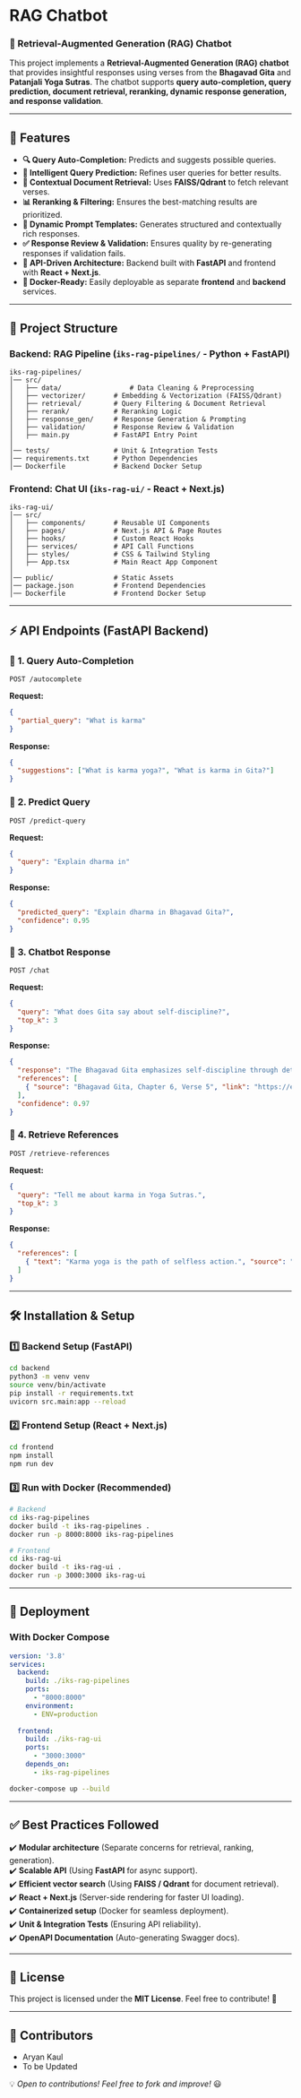 # RAG Chatbot

### 🚀 Retrieval-Augmented Generation (RAG) Chatbot

This project implements a **Retrieval-Augmented Generation (RAG) chatbot** that provides insightful responses using verses from the **Bhagavad Gita** and **Patanjali Yoga Sutras**. The chatbot supports **query auto-completion, query prediction, document retrieval, reranking, dynamic response generation, and response validation**.

---

## 🌟 Features
- **🔍 Query Auto-Completion:** Predicts and suggests possible queries.
- **🧠 Intelligent Query Prediction:** Refines user queries for better results.
- **📄 Contextual Document Retrieval:** Uses **FAISS/Qdrant** to fetch relevant verses.
- **📊 Reranking & Filtering:** Ensures the best-matching results are prioritized.
- **🤖 Dynamic Prompt Templates:** Generates structured and contextually rich responses.
- **✅ Response Review & Validation:** Ensures quality by re-generating responses if validation fails.
- **📡 API-Driven Architecture:** Backend built with **FastAPI** and frontend with **React + Next.js**.
- **🐳 Docker-Ready:** Easily deployable as separate **frontend** and **backend** services.

---

## 📂 Project Structure

### **Backend: RAG Pipeline (`iks-rag-pipelines/` - Python + FastAPI)**
```
iks-rag-pipelines/
│── src/
│   ├── data/				  # Data Cleaning & Preprocessing
│   ├── vectorizer/		  # Embedding & Vectorization (FAISS/Qdrant)
│   ├── retrieval/		  # Query Filtering & Document Retrieval
│   ├── rerank/			  # Reranking Logic
│   ├── response_gen/	  # Response Generation & Prompting
│   ├── validation/		  # Response Review & Validation
│   ├── main.py			  # FastAPI Entry Point
│
│── tests/				  # Unit & Integration Tests
│── requirements.txt	  # Python Dependencies
│── Dockerfile			  # Backend Docker Setup
```

### **Frontend: Chat UI (`iks-rag-ui/` - React + Next.js)**
```
iks-rag-ui/
│── src/
│   ├── components/		  # Reusable UI Components
│   ├── pages/			  # Next.js API & Page Routes
│   ├── hooks/			  # Custom React Hooks
│   ├── services/		  # API Call Functions
│   ├── styles/			  # CSS & Tailwind Styling
│   ├── App.tsx			  # Main React App Component
│
│── public/				  # Static Assets
│── package.json		  # Frontend Dependencies
│── Dockerfile			  # Frontend Docker Setup
```

---

## ⚡ API Endpoints (FastAPI Backend)

### 🔹 **1. Query Auto-Completion**
```http
POST /autocomplete
```
**Request:**
```json
{
  "partial_query": "What is karma"
}
```
**Response:**
```json
{
  "suggestions": ["What is karma yoga?", "What is karma in Gita?"]
}
```

### 🔹 **2. Predict Query**
```http
POST /predict-query
```
**Request:**
```json
{
  "query": "Explain dharma in"
}
```
**Response:**
```json
{
  "predicted_query": "Explain dharma in Bhagavad Gita?",
  "confidence": 0.95
}
```

### 🔹 **3. Chatbot Response**
```http
POST /chat
```
**Request:**
```json
{
  "query": "What does Gita say about self-discipline?",
  "top_k": 3
}
```
**Response:**
```json
{
  "response": "The Bhagavad Gita emphasizes self-discipline through detachment from results...",
  "references": [
    { "source": "Bhagavad Gita, Chapter 6, Verse 5", "link": "https://example.com/gita/ch6v5" }
  ],
  "confidence": 0.97
}
```

### 🔹 **4. Retrieve References**
```http
POST /retrieve-references
```
**Request:**
```json
{
  "query": "Tell me about karma in Yoga Sutras.",
  "top_k": 3
}
```
**Response:**
```json
{
  "references": [
    { "text": "Karma yoga is the path of selfless action.", "source": "Patanjali Yoga Sutras, Verse 2.1", "link": "https://example.com/yoga-sutras/v2-1" }
  ]
}
```

---

## 🛠️ Installation & Setup

### **1️⃣ Backend Setup (FastAPI)**
```bash
cd backend
python3 -m venv venv
source venv/bin/activate
pip install -r requirements.txt
uvicorn src.main:app --reload
```

### **2️⃣ Frontend Setup (React + Next.js)**
```bash
cd frontend
npm install
npm run dev
```

### **3️⃣ Run with Docker (Recommended)**
```bash
# Backend
cd iks-rag-pipelines
docker build -t iks-rag-pipelines .
docker run -p 8000:8000 iks-rag-pipelines

# Frontend
cd iks-rag-ui
docker build -t iks-rag-ui .
docker run -p 3000:3000 iks-rag-ui
```

---

## 🚀 Deployment
### **With Docker Compose**
```yaml
version: '3.8'
services:
  backend:
    build: ./iks-rag-pipelines
    ports:
      - "8000:8000"
    environment:
      - ENV=production
  
  frontend:
    build: ./iks-rag-ui
    ports:
      - "3000:3000"
    depends_on:
      - iks-rag-pipelines
```
```bash
docker-compose up --build
```

---

## ✅ Best Practices Followed
✔️ **Modular architecture** (Separate concerns for retrieval, ranking, generation).  
✔️ **Scalable API** (Using **FastAPI** for async support).  
✔️ **Efficient vector search** (Using **FAISS / Qdrant** for document retrieval).  
✔️ **React + Next.js** (Server-side rendering for faster UI loading).  
✔️ **Containerized setup** (Docker for seamless deployment).  
✔️ **Unit & Integration Tests** (Ensuring API reliability).  
✔️ **OpenAPI Documentation** (Auto-generating Swagger docs).  

---

## 📜 License
This project is licensed under the **MIT License**. Feel free to contribute! 🚀

---
## 🎯 Contributors
- Aryan Kaul
- To be Updated

💡 *Open to contributions! Feel free to fork and improve!* 😃

